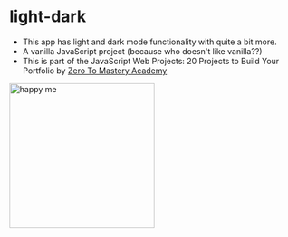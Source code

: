 # light-dark 
- This app has light and dark mode functionality with quite a bit more. 
- A vanilla JavaScript project (because who doesn't like vanilla??)
- This is part of the JavaScript Web Projects: 20 Projects to Build Your Portfolio by [Zero To Mastery Academy](https://zerotomastery.io/)

<img src="https://www.hartvolaction.org.uk/wp-content/uploads/2017/05/computer-clipart-for-kids-RiG6k67oT-e1493755091354.gif" width="256" height="256" title="happy me">
